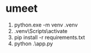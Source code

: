 # umeet

1. python.exe -m venv .venv
2. .venv\Scripts\activate
3. pip install -r requirements.txt
4. python .\app.py